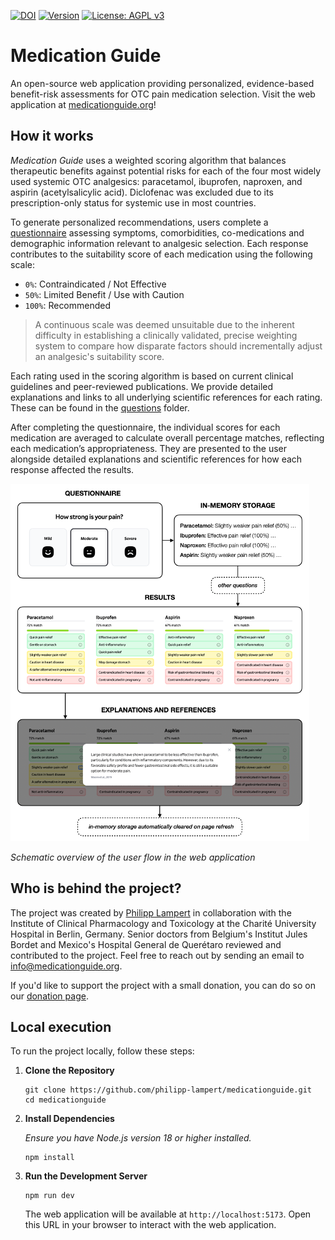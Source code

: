 [![DOI](https://zenodo.org/badge/DOI/10.5281/zenodo.15368124.svg)](https://doi.org/10.5281/zenodo.15368124)
[![Version](https://img.shields.io/badge/version-1.0.1-blue)](https://github.com/philipp-lampert/medicationguide/releases)
[![License: AGPL v3](https://img.shields.io/badge/License-AGPL%20v3-blue.svg)](https://www.gnu.org/licenses/agpl-3.0)

# Medication Guide

An open-source web application providing personalized, evidence-based benefit-risk assessments for OTC pain medication selection. Visit the web application at [medicationguide.org](https://www.medicationguide.org)!

## How it works

<em>Medication Guide</em> uses a weighted scoring algorithm that balances therapeutic benefits against potential risks for each of the four most widely used systemic OTC analgesics: paracetamol, ibuprofen, naproxen, and aspirin (acetylsalicylic acid). Diclofenac was excluded due to its prescription-only status for systemic use in most countries.

To generate personalized recommendations, users complete a [questionnaire](src/lib/questions) assessing symptoms, comorbidities, co-medications and demographic information relevant to analgesic selection. Each response contributes to the suitability score of each medication using the following scale:

- `0%`: Contraindicated / Not Effective
- `50%`: Limited Benefit / Use with Caution
- `100%`: Recommended

> A continuous scale was deemed unsuitable due to the inherent difficulty in establishing a clinically validated, precise weighting system to compare how disparate factors should incrementally adjust an analgesic's suitability score.

Each rating used in the scoring algorithm is based on current clinical guidelines and peer-reviewed publications. We provide detailed explanations and links to all underlying scientific references for each rating. These can be found in the [questions](src/lib/questions/) folder.

After completing the questionnaire, the individual scores for each medication are averaged to calculate overall percentage matches, reflecting each medication’s appropriateness. They are presented to the user alongside detailed explanations and scientific references for how each response affected the results.

![A schematic overview of the user flow in the web application](user-flow-overview.png)

_Schematic overview of the user flow in the web application_

## Who is behind the project?

The project was created by [Philipp Lampert](https://www.researchgate.net/profile/Philipp-Lampert) in collaboration with the Institute of Clinical Pharmacology and Toxicology at the Charité University Hospital in Berlin, Germany. Senior doctors from Belgium's Institut Jules Bordet and Mexico's Hospital General de Querétaro reviewed and contributed to the project. Feel free to reach out by sending an email to [info@medicationguide.org](mailto:info@medicationguide.org).

If you'd like to support the project with a small donation, you can do so on our [donation page](https://medicationguide.org/donate).

## Local execution

To run the project locally, follow these steps:

1. **Clone the Repository**

   ```
   git clone https://github.com/philipp-lampert/medicationguide.git
   cd medicationguide
   ```

2. **Install Dependencies**

   _Ensure you have Node.js version 18 or higher installed._

   ```
   npm install
   ```

3. **Run the Development Server**
   ```
   npm run dev
   ```
   The web application will be available at `http://localhost:5173`. Open this URL in your browser to interact with the web application.
